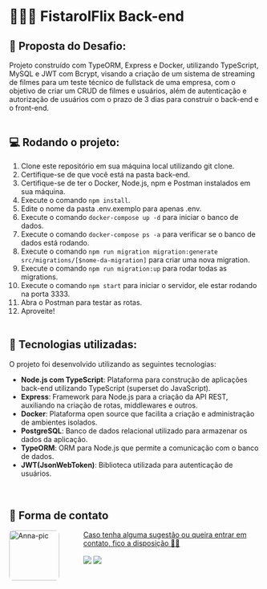 # 👩🏻‍💻 FistarolFlix Back-end

## 🚀 Proposta do Desafio:
Projeto construído com TypeORM, Express e Docker, utilizando TypeScript, MySQL e JWT com Bcrypt, visando a criação de um sistema de streaming de filmes para um teste técnico de fullstack de uma empresa, com o objetivo de criar um CRUD de filmes e usuários, além de autenticação e autorização de usuários com o prazo de 3 dias para construir o back-end e o front-end.
<br><br>

## 💻 Rodando o projeto:
1. Clone este repositório em sua máquina local utilizando git clone.
2. Certifique-se de que você está na pasta back-end.
3. Certifique-se de ter o Docker, Node.js, npm e Postman instalados em sua máquina.
4. Execute o comando `npm install`.
5. Edite o nome da pasta .env.exemplo para apenas .env.
6. Execute o comando `docker-compose up -d` para iniciar o banco de dados.
7. Execute o comando `docker-compose ps -a` para verificar se o banco de dados está rodando.
8. Execute o comando `npm run migration migration:generate src/migrations/[$nome-da-migration]` para criar uma nova migration.
9. Execute o comando `npm run migration:up` para rodar todas as migrations.
10. Execute o comando `npm start` para iniciar o servidor, ele estar rodando na porta 3333.
11. Abra o Postman para testar as rotas.
12. Aproveite!
<br><br>

## 🔧 Tecnologias utilizadas:
O projeto foi desenvolvido utilizando as seguintes tecnologias:
- **Node.js com TypeScript**: Plataforma para construção de aplicações back-end utilizando TypeScript (superset do JavaScript).
- **Express**: Framework para Node.js para a criação da API REST, auxiliando na criação de rotas, middlewares e outros.
- **Docker**: Plataforma open source que facilita a criação e administração de ambientes isolados.
- **PostgreSQL**: Banco de dados relacional utilizado para armazenar os dados da aplicação.
- **TypeORM**: ORM para Node.js que permite a comunicação com o banco de dados.
- **JWT(JsonWebToken)**: Biblioteca utilizada para autenticação de usuários.
<br><br><br>

## 🌺 Forma de contato
<div style="display: inline_block">
  <a href="https://www.linkedin.com/in/anna-luiza-camargo-fistarol/">
  <img align="left" alt="Anna-pic" height="100rem" style="border-radius:0.5rem; margin-right:3rem;" src="https://media.licdn.com/dms/image/D4D03AQEQu6kp1suoaA/profile-displayphoto-shrink_200_200/0/1702769754300?e=1716422400&v=beta&t=_mFasDyCVQZxCuQ2s_twUkLSEdbej9YVUjQEbmxWd14">
  Caso tenha alguma sugestão ou queira entrar em contato, fico a disposição 🥰💖
</div>
<br>
<div>
  <a href="https://www.linkedin.com/in/anna-luiza-camargo-fistarol/" target="_blank"><img src="https://img.shields.io/badge/-LinkedIn-%230077B5?style=for-the-badge&logo=linkedin&logoColor=white" target="_blank"></a> 
  <a href = "mailto:luizafistarol@gmail.com"><img src="https://img.shields.io/badge/Gmail-D14836?style=for-the-badge&logo=gmail&logoColor=white" target="_blank"></a>
</div>
<br><br>
